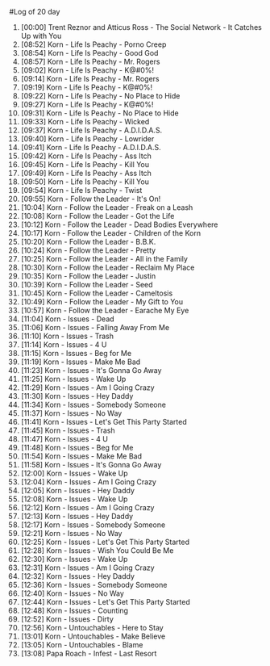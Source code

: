 #Log of 20 day

1. [00:00] Trent Reznor and Atticus Ross - The Social Network - It Catches Up with You
1. [08:52] Korn - Life Is Peachy - Porno Creep
1. [08:54] Korn - Life Is Peachy - Good God
1. [08:57] Korn - Life Is Peachy - Mr. Rogers
1. [09:02] Korn - Life Is Peachy - K@#0%!
1. [09:14] Korn - Life Is Peachy - Mr. Rogers
1. [09:19] Korn - Life Is Peachy - K@#0%!
1. [09:22] Korn - Life Is Peachy - No Place to Hide
1. [09:27] Korn - Life Is Peachy - K@#0%!
1. [09:31] Korn - Life Is Peachy - No Place to Hide
1. [09:33] Korn - Life Is Peachy - Wicked
1. [09:37] Korn - Life Is Peachy - A.D.I.D.A.S.
1. [09:40] Korn - Life Is Peachy - Lowrider
1. [09:41] Korn - Life Is Peachy - A.D.I.D.A.S.
1. [09:42] Korn - Life Is Peachy - Ass Itch
1. [09:45] Korn - Life Is Peachy - Kill You
1. [09:49] Korn - Life Is Peachy - Ass Itch
1. [09:50] Korn - Life Is Peachy - Kill You
1. [09:54] Korn - Life Is Peachy - Twist
1. [09:55] Korn - Follow the Leader - It's On!
1. [10:04] Korn - Follow the Leader - Freak on a Leash
1. [10:08] Korn - Follow the Leader - Got the Life
1. [10:12] Korn - Follow the Leader - Dead Bodies Everywhere
1. [10:17] Korn - Follow the Leader - Children of the Korn
1. [10:20] Korn - Follow the Leader - B.B.K.
1. [10:24] Korn - Follow the Leader - Pretty
1. [10:25] Korn - Follow the Leader - All in the Family
1. [10:30] Korn - Follow the Leader - Reclaim My Place
1. [10:35] Korn - Follow the Leader - Justin
1. [10:39] Korn - Follow the Leader - Seed
1. [10:45] Korn - Follow the Leader - Cameltosis
1. [10:49] Korn - Follow the Leader - My Gift to You
1. [10:57] Korn - Follow the Leader - Earache My Eye
1. [11:04] Korn - Issues - Dead
1. [11:06] Korn - Issues - Falling Away From Me
1. [11:10] Korn - Issues - Trash
1. [11:14] Korn - Issues - 4 U
1. [11:15] Korn - Issues - Beg for Me
1. [11:19] Korn - Issues - Make Me Bad
1. [11:23] Korn - Issues - It's Gonna Go Away
1. [11:25] Korn - Issues - Wake Up
1. [11:29] Korn - Issues - Am I Going Crazy
1. [11:30] Korn - Issues - Hey Daddy
1. [11:34] Korn - Issues - Somebody Someone
1. [11:37] Korn - Issues - No Way
1. [11:41] Korn - Issues - Let's Get This Party Started
1. [11:45] Korn - Issues - Trash
1. [11:47] Korn - Issues - 4 U
1. [11:48] Korn - Issues - Beg for Me
1. [11:54] Korn - Issues - Make Me Bad
1. [11:58] Korn - Issues - It's Gonna Go Away
1. [12:00] Korn - Issues - Wake Up
1. [12:04] Korn - Issues - Am I Going Crazy
1. [12:05] Korn - Issues - Hey Daddy
1. [12:08] Korn - Issues - Wake Up
1. [12:12] Korn - Issues - Am I Going Crazy
1. [12:13] Korn - Issues - Hey Daddy
1. [12:17] Korn - Issues - Somebody Someone
1. [12:21] Korn - Issues - No Way
1. [12:25] Korn - Issues - Let's Get This Party Started
1. [12:28] Korn - Issues - Wish You Could Be Me
1. [12:30] Korn - Issues - Wake Up
1. [12:31] Korn - Issues - Am I Going Crazy
1. [12:32] Korn - Issues - Hey Daddy
1. [12:36] Korn - Issues - Somebody Someone
1. [12:40] Korn - Issues - No Way
1. [12:44] Korn - Issues - Let's Get This Party Started
1. [12:48] Korn - Issues - Counting
1. [12:52] Korn - Issues - Dirty
1. [12:56] Korn - Untouchables - Here to Stay
1. [13:01] Korn - Untouchables - Make Believe
1. [13:05] Korn - Untouchables - Blame
1. [13:08] Papa Roach - Infest - Last Resort
